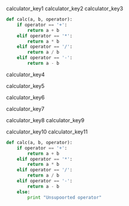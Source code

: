 calculator_key1
calculator_key2
calculator_key3



```python
def calc(a, b, operator):
	if operator == '+':
		return a + b
	elif operator == '*':
		return a * b
	elif operator == '/':
		return a / b
	elif operator == '-':
		return a - b
```

calculator_key4


calculator_key5


calculator_key6


calculator_key7


calculator_key8
calculator_key9


calculator_key10
calculator_key11


```python
def calc(a, b, operator):
	if operator == '+':
		return a + b
	elif operator == '*':
		return a * b
	elif operator == '/':
		return a / b
	elif operator == '-':
		return a - b
	else:
		print "Unsupoorted operator"
```